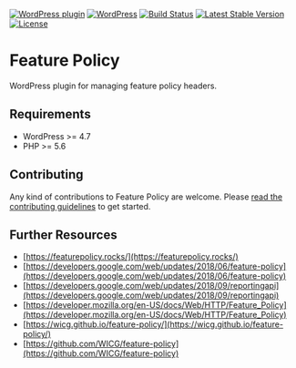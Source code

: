 [![WordPress plugin](https://img.shields.io/wordpress/plugin/v/feature-policy.svg?maxAge=2592000)](https://wordpress.org/plugins/feature-policy/)
[![WordPress](https://img.shields.io/wordpress/v/feature-policy.svg?maxAge=2592000)](https://wordpress.org/plugins/feature-policy/)
[![Build Status](https://api.travis-ci.org/GoogleChromeLabs/wp-feature-policy.png?branch=master)](https://travis-ci.org/GoogleChromeLabs/wp-feature-policy)
[![Latest Stable Version](https://poser.pugx.org/GoogleChromeLabs/wp-feature-policy/version)](https://packagist.org/packages/GoogleChromeLabs/wp-feature-policy)
[![License](https://poser.pugx.org/GoogleChromeLabs/wp-feature-policy/license)](https://packagist.org/packages/GoogleChromeLabs/wp-feature-policy)

# Feature Policy

WordPress plugin for managing feature policy headers.

## Requirements

* WordPress >= 4.7
* PHP >= 5.6

## Contributing

Any kind of contributions to Feature Policy are welcome. Please [read the contributing guidelines](https://github.com/GoogleChromeLabs/wp-feature-policy/blob/master/CONTRIBUTING.md) to get started.

## Further Resources

* [https://featurepolicy.rocks/](https://featurepolicy.rocks/)
* [https://developers.google.com/web/updates/2018/06/feature-policy](https://developers.google.com/web/updates/2018/06/feature-policy)
* [https://developers.google.com/web/updates/2018/09/reportingapi](https://developers.google.com/web/updates/2018/09/reportingapi)
* [https://developer.mozilla.org/en-US/docs/Web/HTTP/Feature_Policy](https://developer.mozilla.org/en-US/docs/Web/HTTP/Feature_Policy)
* [https://wicg.github.io/feature-policy/](https://wicg.github.io/feature-policy/)
* [https://github.com/WICG/feature-policy](https://github.com/WICG/feature-policy)
